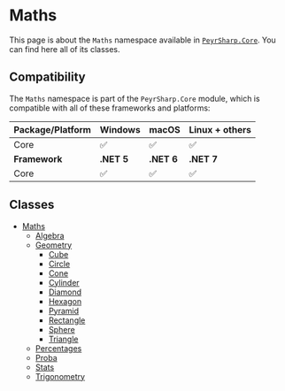# Maths
This page is about the `Maths` namespace available in [`PeyrSharp.Core`](/core).
You can find here all of its classes.

## Compatibility

The `Maths` namespace is part of the `PeyrSharp.Core` module, which is compatible with all of these frameworks and platforms:

| Package/Platform 	| Windows 	| macOS 	| Linux + others 	|
|------------------	|---------	|-------	|----------------	|
| Core            	| ✅       	| ✅     	| ✅              	|
| **Framework**         | **.NET 5** | **.NET 6**  | **.NET 7** |
| Core            	| ✅       	| ✅     	| ✅              	|

## Classes

- [Maths](/core/maths.md)
    - [Algebra](/core/maths/algebra.md)
    - [Geometry](/core/maths/geometry)
        - [Cube](/core/maths/geometry/cube)
        - [Circle](/core/maths/geometry/circle)
        - [Cone](/core/maths/geometry/cone)
        - [Cylinder](/core/maths/geometry/cylinder)
        - [Diamond](/core/maths/geometry/diamond)
        - [Hexagon](/core/maths/geometry/hexagon)
        - [Pyramid](/core/maths/geometry/pyramid)
        - [Rectangle](/core/maths/geometry/rectangle)
        - [Sphere](/core/maths/geometry/sphere)
        - [Triangle](/core/maths/geometry/triangle)
    - [Percentages](/core/maths/percentages.md)
    - [Proba](/core/maths/proba.md)
    - [Stats](/core/maths/stats.md)
    - [Trigonometry](/core/maths/trigonometry.md)